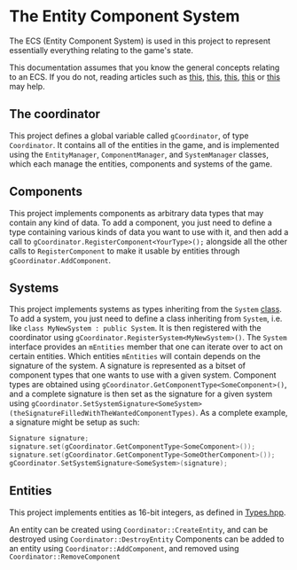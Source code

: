 # The Entity Component System

The ECS (Entity Component System) is used in this project to represent essentially everything relating to the game's state.

This documentation assumes that you know the general concepts relating to an ECS. If you do not, reading articles such as [this](https://github.com/SanderMertens/ecs-faq), [this](https://web.archive.org/web/20171030021158/http://entity-systems-wiki.t-machine.org/), [this](https://gameprogrammingpatterns.com/component.html), [this](https://docs.unity3d.com/Packages/com.unity.entities@0.51/manual/index.html) or [this](https://www.sebaslab.com/entity-component-system-design-to-achieve-true-inversion-of-flow-control/) may help.

## The coordinator

This project defines a global variable called `gCoordinator`, of type `Coordinator`. It contains all of the entities in the game, and is implemented using the `EntityManager`, `ComponentManager`, and `SystemManager` classes, which each manage the entities, components and systems of the game.

## Components

This project implements components as arbitrary data types that may contain any kind of data. To add a component, you just need to define a type containing various kinds of data you want to use with it, and then add a call to `gCoordinator.RegisterComponent<YourType>();` alongside all the other calls to `RegisterComponent` to make it usable by entities through `gCoordinator.AddComponent`.

## Systems

This project implements systems as types inheriting from the `System` [class](../src/client/core/System.hpp). To add a system, you just need to define a class inheriting from `System`, i.e. like `class MyNewSystem : public System`. It is then registered with the coordinator using `gCoordinator.RegisterSystem<MyNewSystem>()`. The `System` interface provides an `mEntities` member that one can iterate over to act on certain entities. Which entities `mEntities` will contain depends on the signature of the system.
A signature is represented as a bitset of component types that one wants to use with a given system. Component types are obtained using `gCoordinator.GetComponentType<SomeComponent>()`, and a complete signature is then set as the signature for a given system using `gCoordinator.SetSystemSignature<SomeSystem>(theSignatureFilledWithTheWantedComponentTypes)`. As a complete example, a signature might be setup as such:

```cpp
Signature signature;
signature.set(gCoordinator.GetComponentType<SomeComponent>());
signature.set(gCoordinator.GetComponentType<SomeOtherComponent>());
gCoordinator.SetSystemSignature<SomeSystem>(signature);
```

## Entities

This project implements entities as 16-bit integers, as defined in [Types.hpp](../src/client/core/Types.hpp).

An entity can be created using `Coordinator::CreateEntity`, and can be destroyed using `Coordinator::DestroyEntity`
Components can be added to an entity using `Coordinator::AddComponent`, and removed using `Coordinator::RemoveComponent`
